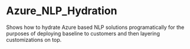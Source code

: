 # Azure_NLP_Hydration
Shows how to hydrate Azure based NLP solutions programatically for the purposes of deploying baseline to customers and then layering customizations on top.
